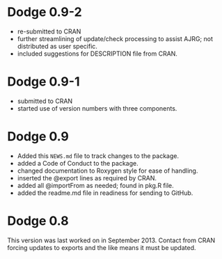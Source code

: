 # Dodge 0.9-2

- re-submitted to CRAN
- further streamlining of update/check processing to assist AJRG; not distributed as user specific.
- included suggestions for DESCRIPTION file from CRAN.

# Dodge 0.9-1

- submitted to CRAN
- started use of version numbers with three components.

# Dodge 0.9

- Added this `NEWS.md` file to track changes to the package.
- added a Code of Conduct to the package.
- changed documentation to Roxygen style for ease of handling.
- inserted the @export lines as required by CRAN.
- added all @importFrom as needed; found in pkg.R file.
- added the readme.md file in readiness for sending to GitHub.

# Dodge 0.8

This version was last worked on in September 2013. Contact from CRAN forcing updates to exports and the like means it must be updated.
